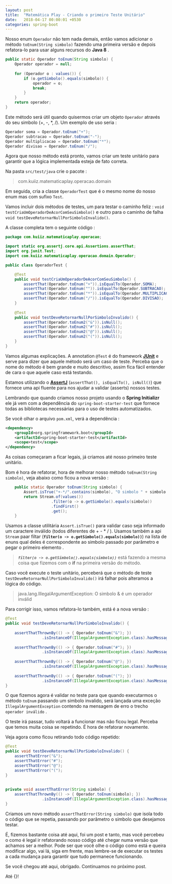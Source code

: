 ```yaml
---
layout: post
title:  "Matemática Play - Criando o primeiro Teste Unitário"
date:   2018-04-17 00:00:01 +0530
categories: spring-boot
---
```



Nosso enum ```Operador``` não tem nada demais, então vamos adicionar o método ```toEnum(String simbolo)``` fazendo uma primeira versão e depois refatora-lo para usar alguns recursos do **Java 8** .

```java
public static Operador toEnum(String simbolo) {		
	Operador operador = null;
		
	for (Operador o : values()) {
		if (o.getSimbolo().equals(simbolo)) {
			operador = o;
			break;
		}
	}	
	return operador;
}
```

Este método será útil quando quisermos criar um objeto ```Operador``` através do seu simbolo (+, -, *, /). Um exemplo de uso seria :
```java
Operador soma = Operador.toEnum("+");
Operador subtracao = Operador.toEnum("-");
Operador multiplicacao = Operador.toEnum("*");
Operador divisao = Operador.toEnum("/");
```
Agora que nosso método está pronto, vamos criar um teste unitário para garantir que a lógica implementada esteja de fato correta.

Na pasta ```src/test/java``` crie o pacote :
> com.kuiiz.matematicaplay.operacao.domain

Em seguida, cria a classe ```OperadorTest``` que é o mesmo nome do nosso enum mas com sufixo ```Test```.

 Vamos incluir dois métodos de testes, um para testar o caminho feliz : 
 ```void testCriaUmOperadorDeAcorComSeuSimbolo()``` 
 e outro para o caminho de falha ```void testDeveRetornarNullPorSimboloInvalido()```.

A classe completa tem o seguinte código :

```java
package com.kuiiz.matematicaplay.operacao;

import static org.assertj.core.api.Assertions.assertThat;
import org.junit.Test;
import com.kuiiz.matematicaplay.operacao.domain.Operador;

public class OperadorTest {

	@Test
	public void testCriaUmOperadorDeAcorComSeuSimbolo() {
		assertThat(Operador.toEnum("+")).isEqualTo(Operador.SOMA);
		assertThat(Operador.toEnum("")).isEqualTo(Operador.SUBTRACAO);
		assertThat(Operador.toEnum("*")).isEqualTo(Operador.MULTIPLICACAO);
		assertThat(Operador.toEnum("/")).isEqualTo(Operador.DIVISAO);		
	}
	
	@Test
	public void testDeveRetornarNullPorSimboloInvalido() {
		assertThat(Operador.toEnum2("&")).isNull();
		assertThat(Operador.toEnum2("#")).isNull();
		assertThat(Operador.toEnum2("@")).isNull();
		assertThat(Operador.toEnum2("(")).isNull();
	}
}
```

Vamos algumas explicações. A annotation ```@Test``` é do framework **[JUnit](https://junit.org/junit5/)** e serve para dizer que aquele método será um caso de teste. Perceba que o nome do método é bem grande e muito descritivo, assim fica fácil entender de cara o que aquele caso está testando.

Estamos utilizando o  **[AssertJ](http://joel-costigliola.github.io/assertj/)** (```assertThat(), isEqualTo(), isNull()```) que fornece uma api fluente para nos ajudar a validar (asserts) nossos testes.

Lembrando que quando criamos nosso projeto usando o **Spring Initializr** ele já vem com a dependência  do ```spring-boot-starter-test``` que fornece todas as bibliotecas necessárias para o uso de testes automatizados.

Se você olhar o arquivo ```pom.xml```, verá a dependência :
```xml
<dependency>
	<groupId>org.springframework.boot</groupId>
	<artifactId>spring-boot-starter-test</artifactId>
	<scope>test</scope>
</dependency>
``` 

As coisas começaram a ficar legais, já criamos até nosso primeiro teste unitário. 

Bom é hora de refatorar, hora de melhorar nosso método ```toEnum(String simbolo)```, veja abaixo como ficou a nova versão :

```java
	public static Operador toEnum(String simbolo) {
	    Assert.isTrue("+-*/".contains(simbolo), "O simbolo " + simbolo + " é um operador inválido");
		return Stream.of(values())
					.filter(o -> o.getSimbolo().equals(simbolo))
					.findFirst()
					.get();
	}
```

Usamos a classe utilitária ```Assert.isTrue()``` para validar caso seja informado um caractere inválido (todos diferentes de + - * / ). Usamos também a api ```Stream``` paar filtar (**```filter(o -> o.getSimbolo().equals(simbolo))```**) na lista de enuns qual deles é correspondente ao simbolo passado por parâmetro e pegar o primeiro elemento .
> ***`filter(o -> o.getSimbolo().equals(simbolo))`*** está fazendo a mesma coisa que fizemos com o **if** na primeira versão do método.

Caso você execute o teste unitário, perceberá que o método de teste ```testDeveRetornarNullPorSimboloInvalido()``` irá falhar pois alteramos a lógica do código.

> java.lang.IllegalArgumentException: O simbolo & é um operador inválid

Para corrigir isso, vamos refatora-lo também, está é a nova versão :
```java
@Test
public void testDeveRetornarNullPorSimboloInvalido() {
		
	assertThatThrownBy(() -> { Operador.toEnum("&"); })
				.isInstanceOf(IllegalArgumentException.class).hasMessageContaining("operador inválido");
				
	assertThatThrownBy(() -> { Operador.toEnum("#"); })
				.isInstanceOf(IllegalArgumentException.class).hasMessageContaining("operador inválido");
				
	assertThatThrownBy(() -> { Operador.toEnum("@"); })
				.isInstanceOf(IllegalArgumentException.class).hasMessageContaining("operador inválido");
				
	assertThatThrownBy(() -> { Operador.toEnum("("); })
				.isInstanceOf(IllegalArgumentException.class).hasMessageContaining("operador inválido");
}
```
O que fizemos agora é validar no teste para que quando executarmos o método ```toEnum``` passando um simbolo invalido, será lançada uma exceção ```IllegalArgumentException``` contendo na mensagem de erro o trecho ```operador inválido``` .

O teste irá passar, tudo voltará a funcionar mas não ficou legal. Perceba que temos muita coisa se repetindo. É hora de refatorar novamente.

Veja agora como ficou retirando todo código repetido:

```java
@Test
public void testDeveRetornarNullPorSimboloInvalido() {
	assertThatError("&");
	assertThatError("#");
	assertThatError("@");
	assertThatError("(");	
}
	
	
private void assertThatError(String simbolo) {
	assertThatThrownBy(() -> { Operador.toEnum(simbolo); })
				.isInstanceOf(IllegalArgumentException.class).hasMessageContaining("operador inválido");
}
```

Criamos um novo método ```assertThatError(String simbolo)``` que isola todo o código que se repetia, passando por parâmetro o simbolo que desejamos testar.

É, fizemos bastante coisa até aqui, foi um post e tanto, mas você percebeu o como é legal ir refatorando nosso código até chegar numa versão que achamos ser a melhor. Pode ser que você olhe o código como está e queira modificar algo, vai lá, siga em frente, mas lembre-se de executar os testes a cada mudança para garantir que tudo permanece funcionando.

Se você chegou até aqui, obrigado. Continuamos no próximo post.

Até {}!
